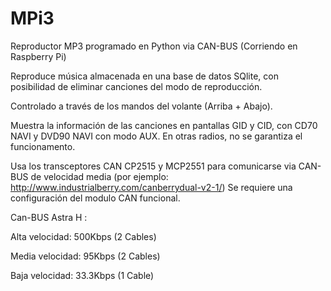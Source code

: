 # MPi3
Reproductor MP3 programado en Python via CAN-BUS (Corriendo en Raspberry Pi)

Reproduce música almacenada en una base de datos SQlite, con posibilidad de eliminar canciones del modo de reproducción.

Controlado a través de los mandos del volante (Arriba + Abajo).

Muestra la información de las canciones en pantallas GID y CID, con CD70 NAVI y DVD90 NAVI con modo AUX.
En otras radios, no se garantiza el funcionamento.

Usa los transceptores CAN CP2515 y MCP2551 para comunicarse via CAN-BUS de velocidad media (por ejemplo: http://www.industrialberry.com/canberrydual-v2-1/)
Se requiere una configuración del modulo CAN funcional.

Can-BUS Astra H :

Alta velocidad:   500Kbps (2 Cables)

Media velocidad:   95Kbps (2 Cables)

Baja velocidad:  33.3Kbps (1 Cable)

